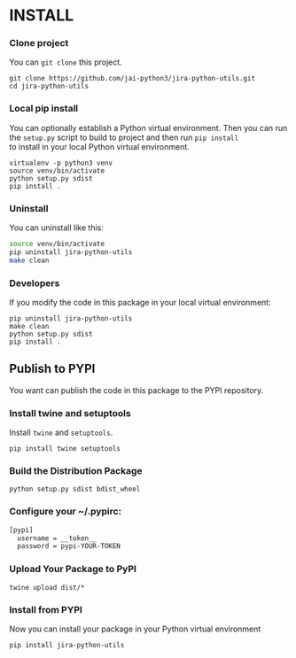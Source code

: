 # INSTALL

### Clone project

You can `git clone` this project.

```shell
git clone https://github.com/jai-python3/jira-python-utils.git
cd jira-python-utils
```

### Local pip install

You can optionally establish a Python virtual environment.
Then you can run the `setup.py` script to build to project and then run `pip install`<br>
to install in your local Python virtual environment.

```shell
virtualenv -p python3 venv
source venv/bin/activate
python setup.py sdist
pip install .
```

### Uninstall

You can uninstall like this:

```bash
source venv/bin/activate
pip uninstall jira-python-utils
make clean
```

### Developers

If you modify the code in this package in your local virtual environment:

```shell
pip uninstall jira-python-utils
make clean
python setup.py sdist
pip install .
```

## Publish to PYPI

You want can publish the code in this package to the PYPI repository.

### Install twine and setuptools

Install `twine` and `setuptools`.

```shell
pip install twine setuptools
```

### Build the Distribution Package

```shell
python setup.py sdist bdist_wheel
```

### Configure your ~/.pypirc:

```bash
[pypi]
  username = __token__
  password = pypi-YOUR-TOKEN
```

### Upload Your Package to PyPI

```shell
twine upload dist/*
```

### Install from PYPI

Now you can install your package in your Python virtual environment

```shell
pip install jira-python-utils
```
